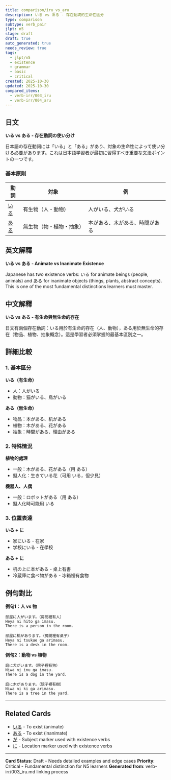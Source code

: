 ```yaml
---
title: comparison/iru_vs_aru
description: いる vs ある - 存在動詞的生命性區分
type: comparison
subtype: verb_pair
jlpt: n5
stage: draft
draft: true
auto_generated: true
needs_review: true
tags:
  - jlpt/n5
  - existence
  - grammar
  - basic
  - critical
created: 2025-10-30
updated: 2025-10-30
compared_items:
  - verb-irr/003_iru
  - verb-irr/004_aru
---
```


## 日文

**いる vs ある - 存在動詞の使い分け**

日本語の存在動詞には「いる」と「ある」があり、対象の生命性によって使い分ける必要があります。これは日本語学習者が最初に習得すべき重要な文法ポイントの一つです。

### 基本原則

| 動詞 | 対象 | 例 |
|------|------|-----|
| [いる](../verb-irr/003_iru\.md) | 有生物（人・動物） | 人がいる、犬がいる |
| [ある](../verb-irr/004_aru\.md) | 無生物（物・植物・抽象） | 本がある、木がある、時間がある |

## 英文解釋

**いる vs ある - Animate vs Inanimate Existence**

Japanese has two existence verbs: いる for animate beings (people, animals) and ある for inanimate objects (things, plants, abstract concepts). This is one of the most fundamental distinctions learners must master.

## 中文解釋

**いる vs ある - 有生命與無生命的存在**

日文有兩個存在動詞：いる用於有生命的存在（人、動物），ある用於無生命的存在（物品、植物、抽象概念）。這是學習者必須掌握的最基本區別之一。

## 詳細比較

### 1. 基本區分

**いる（有生命）**
- 人：人がいる
- 動物：猫がいる、鳥がいる

**ある（無生命）**
- 物品：本がある、机がある
- 植物：木がある、花がある
- 抽象：時間がある、理由がある

### 2. 特殊情況

**植物的處理**
- 一般：木がある、花がある（用 ある）
- 擬人化：生きている花（可用 いる，但少見）

**機器人、人偶**
- 一般：ロボットがある（用 ある）
- 擬人化時可能用 いる

### 3. 位置表達

**いる + に**
- 家にいる - 在家
- 学校にいる - 在學校

**ある + に**
- 机の上に本がある - 桌上有書
- 冷蔵庫に食べ物がある - 冰箱裡有食物

## 例句對比

**例句1：人 vs 物**
```
部屋に人がいます。（房間裡有人）
Heya ni hito ga imasu.
There is a person in the room.

部屋に机があります。（房間裡有桌子）
Heya ni tsukue ga arimasu.
There is a desk in the room.
```

**例句2：動物 vs 植物**
```
庭に犬がいます。（院子裡有狗）
Niwa ni inu ga imasu.
There is a dog in the yard.

庭に木があります。（院子裡有樹）
Niwa ni ki ga arimasu.
There is a tree in the yard.
```

---

## Related Cards
- [いる](../verb-irr/003_iru.md) - To exist (animate)
- [ある](../verb-irr/004_aru.md) - To exist (inanimate)
- [が](../particle/001_ga.md) - Subject marker used with existence verbs
- [に](../particle/007_ni.md) - Location marker used with existence verbs

---

**Card Status**: Draft - Needs detailed examples and edge cases
**Priority**: Critical - Fundamental distinction for N5 learners
**Generated from**: verb-irr/003_iru.md linking process
